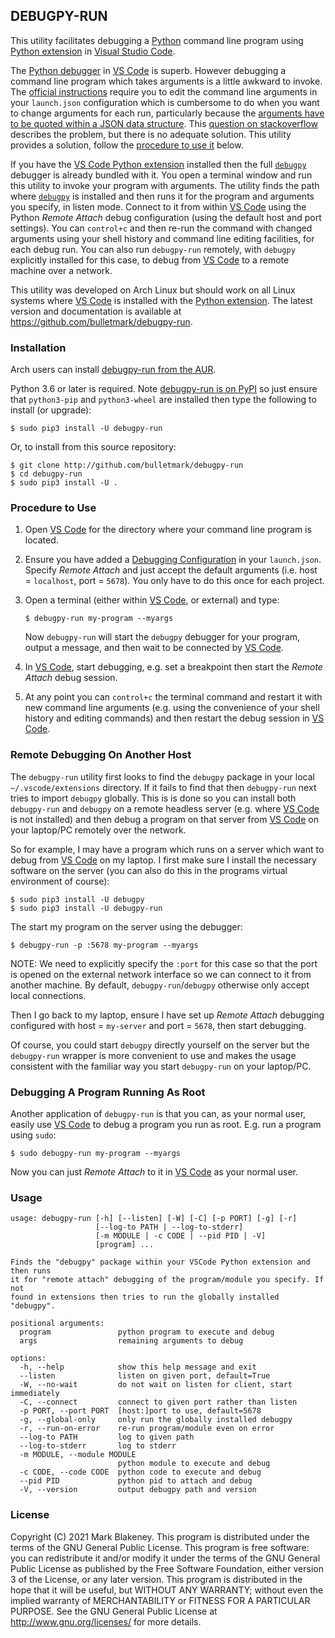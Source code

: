 ## DEBUGPY-RUN

This utility facilitates debugging a [Python](https://www.python.org/)
command line program using [Python
extension](https://code.visualstudio.com/docs/languages/python) in
[Visual Studio Code](https://code.visualstudio.com/).

The [Python
debugger](https://code.visualstudio.com/docs/python/debugging) in [VS
Code](https://code.visualstudio.com/) is superb. However debugging a
command line program which takes arguments is a little awkward to
invoke. The [official
instructions](https://code.visualstudio.com/docs/python/debugging#_initialize-configurations)
require you to edit the command line arguments in your `launch.json`
configuration which is cumbersome to do when you want to change
arguments for each run, particularly because the [arguments have to be
quoted within a JSON data
structure](https://code.visualstudio.com/docs/python/debugging#_args).
This [question on
stackoverflow](https://stackoverflow.com/questions/43704747/visual-studio-code-run-python-file-with-arguments)
describes the problem, but there is no adequate solution. This utility
provides a solution, follow the [procedure to use
it](http:/#procedure-to-use) below.

If you have the [VS Code Python
extension](https://code.visualstudio.com/docs/languages/python)
installed then the full
[`debugpy`](https://github.com/microsoft/debugpy) debugger is already
bundled with it. You open a terminal window and run this utility to
invoke your program with arguments. The utility finds the path where
[`debugpy`](https://github.com/microsoft/debugpy) is installed and then
runs it for the program and arguments you specify, in listen mode.
Connect to it from within [VS Code](https://code.visualstudio.com/)
using the Python _Remote Attach_ debug configuration (using the default
host and port settings). You can `control+c` and then re-run the command
with changed arguments using your shell history and command line editing
facilities, for each debug run. You can also run `debugpy-run` remotely,
with `debugpy` explicitly installed for this case, to debug from [VS
Code](https://code.visualstudio.com/) to a remote machine over a
network.

This utility was developed on Arch Linux but should work on all Linux
systems where [VS Code](https://code.visualstudio.com/) is installed
with the [Python
extension](https://code.visualstudio.com/docs/languages/python). The
latest version and documentation is available at
https://github.com/bulletmark/debugpy-run.

### Installation

Arch users can install [debugpy-run from the
AUR](https://aur.archlinux.org/packages/debugpy-run/).

Python 3.6 or later is required. Note [debugpy-run is on
PyPI](https://pypi.org/project/debugpy-run/) so just ensure that
`python3-pip` and `python3-wheel` are installed then type the following
to install (or upgrade):

```
$ sudo pip3 install -U debugpy-run
```

Or, to install from this source repository:

```
$ git clone http://github.com/bulletmark/debugpy-run
$ cd debugpy-run
$ sudo pip3 install -U .
```

### Procedure to Use

1. Open [VS Code](https://code.visualstudio.com/) for the directory
   where your command line program is located.

2. Ensure you have added a [Debugging
   Configuration](https://code.visualstudio.com/docs/python/debugging#_initialize-configurations)
   in your `launch.json`. Specify _Remote Attach_ and just accept the
   default arguments (i.e. host = `localhost`, port = `5678`). You only
   have to do this once for each project.

3. Open a terminal (either within [VS
   Code](https://code.visualstudio.com/), or external) and type:

       $ debugpy-run my-program --myargs

   Now `debugpy-run` will start the `debugpy` debugger for your program,
   output a message, and then wait to be connected by [VS
   Code](https://code.visualstudio.com/).

4. In [VS Code](https://code.visualstudio.com/), start debugging, e.g.
   set a breakpoint then start the _Remote Attach_ debug session.

5. At any point you can `control+c` the terminal command and restart it
   with new command line arguments (e.g. using the convenience of your
   shell history and editing commands) and then restart the debug
   session in [VS Code](https://code.visualstudio.com/).

### Remote Debugging On Another Host

The `debugpy-run` utility first looks to find the `debugpy` package in
your local `~/.vscode/extensions` directory. If it fails to find that
then `debugpy-run` next tries to import `debugpy` globally. This is is
done so you can install both `debugpy-run` and `debugpy` on a remote
headless server (e.g. where [VS Code](https://code.visualstudio.com/) is
not installed) and then debug a program on that server from [VS
Code](https://code.visualstudio.com/) on your laptop/PC remotely over
the network.

So for example, I may have a program which runs on a server which want
to debug from [VS Code](https://code.visualstudio.com/) on my laptop. I
first make sure I install the necessary software on the server (you can
also do this in the programs virtual environment of course):

````
$ sudo pip3 install -U debugpy
$ sudo pip3 install -U debugpy-run
````

The start my program on the server using the debugger:
````
$ debugpy-run -p :5678 my-program --myargs
````

NOTE: We need to explicitly specify the `:port` for this case so that
the port is opened on the external network interface so we can connect
to it from another machine. By default, `debugpy-run`/`debugpy`
otherwise only accept local connections.

Then I go back to my laptop, ensure I have set up _Remote Attach_
debugging configured with host = `my-server` and port = `5678`, then start
debugging.

Of course, you could start `debugpy` directly yourself on the server but
the `debugpy-run` wrapper is more convenient to use and makes the usage
consistent with the familiar way you start `debugpy-run` on your
laptop/PC.

### Debugging A Program Running As Root

Another application of `debugpy-run` is that you can, as your normal
user, easily use [VS Code](https://code.visualstudio.com/) to debug a
program you run as root. E.g. run a program using `sudo`:

    $ sudo debugpy-run my-program --myargs

Now you can just _Remote Attach_ to it in [VS
Code](https://code.visualstudio.com/) as your normal user.

### Usage
```
usage: debugpy-run [-h] [--listen] [-W] [-C] [-p PORT] [-g] [-r]
                   [--log-to PATH | --log-to-stderr]
                   [-m MODULE | -c CODE | --pid PID | -V]
                   [program] ...

Finds the "debugpy" package within your VSCode Python extension and then runs
it for "remote attach" debugging of the program/module you specify. If not
found in extensions then tries to run the globally installed "debugpy".

positional arguments:
  program               python program to execute and debug
  args                  remaining arguments to debug

options:
  -h, --help            show this help message and exit
  --listen              listen on given port, default=True
  -W, --no-wait         do not wait on listen for client, start immediately
  -C, --connect         connect to given port rather than listen
  -p PORT, --port PORT  [host:]port to use, default=5678
  -g, --global-only     only run the globally installed debugpy
  -r, --run-on-error    re-run program/module even on error
  --log-to PATH         log to given path
  --log-to-stderr       log to stderr
  -m MODULE, --module MODULE
                        python module to execute and debug
  -c CODE, --code CODE  python code to execute and debug
  --pid PID             python pid to attach and debug
  -V, --version         output debugpy path and version
```

### License

Copyright (C) 2021 Mark Blakeney. This program is distributed under the
terms of the GNU General Public License.
This program is free software: you can redistribute it and/or modify it
under the terms of the GNU General Public License as published by the
Free Software Foundation, either version 3 of the License, or any later
version.
This program is distributed in the hope that it will be useful, but
WITHOUT ANY WARRANTY; without even the implied warranty of
MERCHANTABILITY or FITNESS FOR A PARTICULAR PURPOSE. See the GNU General
Public License at <http://www.gnu.org/licenses/> for more details.

<!-- vim: se ai syn=markdown: -->
